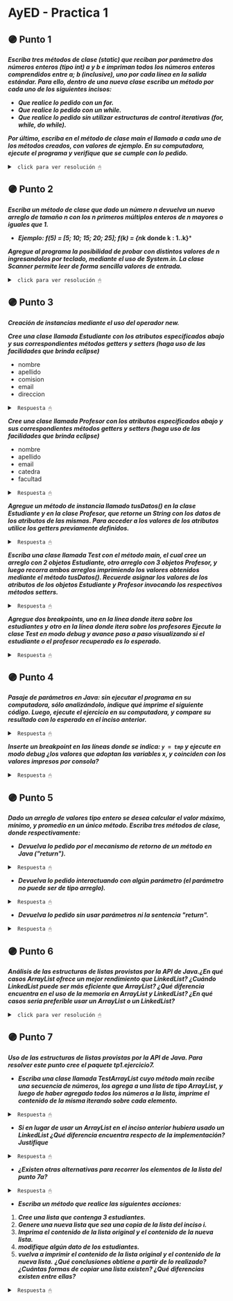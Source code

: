 # AyED - Practica 1


## 🟣 Punto 1
***Escriba tres métodos de clase (static) que reciban por parámetro dos números enteros (tipo int) a y b e impriman todos los números enteros comprendidos entre a; b (inclusive), uno por cada línea en la salida estándar. Para ello, dentro de una nueva clase escriba un método por cada uno de los siguientes incisos:***

* ***Que realice lo pedido con un for.***
* ***Que realice lo pedido con un while.***
* ***Que realice lo pedido sin utilizar estructuras de control iterativas (for, while, do while).***
  
***Por último, escriba en el método de clase main el llamado a cada uno de los métodos creados, con valores de ejemplo. En su computadora, ejecute el programa y verifique que se cumple con lo pedido.***

<details><summary> <code> click para ver resolución 🖱 </code></summary><br>



~~~java
package tp1;

public class Numeros {
	
		public static void main(String[] args) {
			//Punto1
			ImprimirF(5, 9);
			ImprimirW(5, -9);
			Imprimir(10, 2);

		}
	
	//Imprimir con for
	public static void ImprimirF(int a,int b)
	{
		if (a > b) {
			int aux = a;
			a = b;
			b = aux;
		}
		for (int i=a;i<=b;i++)
			System.out.print(i+ " | ");
		System.out.print("\n");
	}
	
	//Imprimir con While
	public static void ImprimirW(int a,int b)
	{
		if (a > b) {
			int aux = a;
			a = b;
			b = aux;
		}
		while (a!=b+1) {
			System.out.print(a+ " | ");
			a++;
		}
		System.out.print("\n");
	}
	
	public static void Imprimir(int a, int b)
	{
		if (a > b) {
			int aux = a;
			a = b;
			b = aux;
		}
		if(a<b)
		{
			System.out.print(a+ " | ");
			a++;
			Imprimir(a,b);
		}
		else if(a==b) {
			System.out.print(a+ " | ");
			System.out.print("\n");
		}
	}
}

~~~
</details>



## 🟣 Punto 2
***Escriba un método de clase que dado un número n devuelva un nuevo arreglo de tamaño n con los n primeros múltiplos enteros de n mayores o iguales que 1.***

* ***Ejemplo: f(5) = [5; 10; 15; 20; 25]; f(k) = {n*k donde k : 1..k}***

***Agregue al programa la posibilidad de probar con distintos valores de n ingresandolos por teclado, mediante el uso de System.in. La clase Scanner permite leer de forma sencilla valores de entrada.***

<details><summary> <code> click para ver resolución 🖱 </code></summary><br>

~~~java
package tp1;
import java.util.Scanner;

public class Numeros {
	
		public static void main(String[] args) {
		
			//Punto2
			Scanner s = new Scanner(System.in) ;
	        	System.out.print("Ingrese un número: ");
	        	int n = s.nextInt();
			int [] arr = Multiplos(n);
			System.out.print("Arreglo: ");
			for (int i=0;i<n;i++)
				System.out.print(arr[i]+" ");
			s.close();

		}
	
	public static int [] Multiplos(int n) {
		int[] arr = new int[n];
		for (int i=1;i<=n;i++)
			arr[i-1]=n*i;
		return arr;
	}
}

~~~

</details>


## 🟣 Punto 3

***Creación de instancias mediante el uso del operador new.***

***Cree una clase llamada Estudiante con los atributos especificados abajo y sus correspondientes métodos getters y setters (haga uso de las facilidades que brinda eclipse)***
* nombre
* apellido
* comision
* email
* direccion

<details><summary> <code> Respuesta 🖱 </code></summary><br>

~~~java
package practica01;

public class Estudiante {

	//Atributos
	private String Nombre;
	private String Apellido;
	private String Comision;
	private String Email;
	private String Direccion;
	
	//Constructor
	public Estudiante() {
			
	}
		
	public Estudiante(String unNombre,String unApe,String unaCom,String unMail,String unaDir) {
		this.Nombre=unNombre;
		this.Apellido=unApe;
		this.Comision=unaCom;
		this.Email=unMail;
		this.Direccion=unaDir;
	}
	
	//Getters y Setters
	public String getNombre() {
		return Nombre;
	}
	public void setNombre(String nombre) {
		Nombre = nombre;
	}
	public String getApellido() {
		return Apellido;
	}
	public void setApellido(String apellido) {
		Apellido = apellido;
	}
	public String getComision() {
		return Comision;
	}
	public void setComision(String comision) {
		Comision = comision;
	}
	public String getEmail() {
		return Email;
	}
	public void setEmail(String email) {
		Email = email;
	}
	public String getDireccion() {
		return Direccion;
	}
	public void setDireccion(String direccion) {
		Direccion = direccion;
	}
}
~~~

</details>

***Cree una clase llamada Profesor con los atributos especificados abajo y sus correspondientes métodos getters y setters (haga uso de las facilidades que brinda eclipse)***
* nombre
* apellido
* email
* catedra
* facultad

<details><summary> <code> Respuesta 🖱 </code></summary><br>

~~~java
package practica01;

public class Profesor {
	
	//Atributos
	private String Nombre;
	private String Apellido;
	private String Email;
	private String Catedra;
	private String Facultad;
	
	//Constructor
	public Profesor() {
		
	}
	
	public Profesor(String unNombre,String unApe,String unMail,String unaCat,String unaFacu) {
		this.Nombre=unNombre;
		this.Apellido=unApe;
		this.Email=unMail;
		this.Catedra=unaCat;
		this.Facultad=unaFacu;
	}
	
	//Getters y Setters
	public String getNombre() {
		return Nombre;
	}
	public void setNombre(String nombre) {
		Nombre = nombre;
	}
	public String getApellido() {
		return Apellido;
	}
	public void setApellido(String apellido) {
		Apellido = apellido;
	}
	public String getEmail() {
		return Email;
	}
	public void setEmail(String email) {
		Email = email;
	}
	public String getCatedra() {
		return Catedra;
	}
	public void setCatedra(String catedra) {
		Catedra = catedra;
	}
	public String getFacultad() {
		return Facultad;
	}
	public void setFacultad(String facultad) {
		Facultad = facultad;
	}
}
~~~

</details>

***Agregue un método de instancia llamado tusDatos() en la clase Estudiante y en la clase Profesor, que retorne un String con los datos de los atributos de las mismas. Para acceder a los valores de los atributos utilice los getters previamente definidos.***

<details><summary> <code> Respuesta 🖱 </code></summary><br>

~~~java
//Clase Estudiante
public String tusDatos() {
        return "Estudiante: " + this.getNombre() + " "+ this.getApellido() + 
        		".\n     Comision: "+ this.getComision() +"\n     Email: "+
        		this.getEmail() + ".\n     Direccion: "+ this.getDireccion()+".";
    }

//Clase Profesor
public String tusDatos() {
        return "Profesor: " + this.getNombre() + " "+ this.getApellido() + "\n     Email: "+
        		this.getEmail() + ".\n     Catedra: "+ this.getCatedra() + 
        		".\n     Facultad: "+ this.getFacultad()+".";
    }
~~~

</details>

***Escriba una clase llamada Test con el método main, el cual cree un arreglo con 2 objetos Estudiante, otro arreglo con 3 objetos Profesor, y luego recorra ambos arreglos imprimiendo los valores obtenidos mediante el método tusDatos(). Recuerde asignar los valores de los atributos de los objetos Estudiante y Profesor invocando los respectivos métodos setters.***

<details><summary> <code> Respuesta 🖱 </code></summary><br>

~~~java
package practica01;

public class Test {

	public static void main(String[] args) {
		
		Profesor [] profesor = new Profesor[2];
		Estudiante [] estudiante = new Estudiante[3];
		
		estudiante[0] = new Estudiante("","","","","");
		estudiante[1] = new Estudiante("","","","","");
		estudiante[2] = new Estudiante("","","","","");
		
		estudiante[0].setApellido("Paez");
		estudiante[0].setNombre("David");
		estudiante[0].setComision("1A");
		estudiante[0].setEmail("david@alumno.com");
		estudiante[0].setDireccion("calle 5");
		
		estudiante[1].setApellido("Godoy");
		estudiante[1].setNombre("Bianka");
		estudiante[1].setComision("1B");
		estudiante[1].setEmail("bianka@alumno.com");
		estudiante[1].setDireccion("calle 8 y 20");
		
		estudiante[2].setApellido("Bento");
		estudiante[2].setNombre("Manuel");
		estudiante[2].setComision("1A");
		estudiante[2].setEmail("manuel@alumno.com");
		estudiante[2].setDireccion("calle 3");
		
		//profesor[0] = new Profesor("","","","","");
		//profesor[1] = new Profesor("","","","","");
		
		profesor[0].setApellido("Perez");
		profesor[0].setNombre("Juan");
		profesor[0].setEmail("perez@facultad.com");
		profesor[0].setCatedra("AyED");
		profesor[0].setFacultad("Informatica");
		
		profesor[1].setApellido("Gomez");
		profesor[1].setNombre("Maria");
		profesor[1].setEmail("gomez@facultad.com");
		profesor[1].setCatedra("AyED");
		profesor[1].setFacultad("Informatica");
		
        for(int i=0; i<3;i++){
            System.out.println(estudiante[i].tusDatos());
        }

        for(int i=0; i<2;i++){
            System.out.println(profesor[i].tusDatos());
        }
	}
}
~~~

</details>

***Agregue dos breakpoints, uno en la línea donde itera sobre los estudiantes y otro en la línea donde itera sobre los profesores Ejecute la clase Test en modo debug y avance paso a paso visualizando si el estudiante o el profesor recuperado es lo esperado.***

<details><summary> <code> Respuesta 🖱 </code></summary><br>
Al ingresar datos con los métodos setters hay un problema, pues cada uno de los valores de los atributos son null, para eso necesito antes utilizar un constructor ingresando datos desde ahí.
</details>

 ## 🟣 Punto 4 

***Pasaje de parámetros en Java: sin ejecutar el programa en su computadora, sólo analizándolo, indique qué imprime el siguiente código. Luego, ejecute el ejercicio en su computadora, y compare su resultado con lo esperado en el inciso anterior.***

<details><summary> <code> Respuesta 🖱 </code></summary><br>

~~~java
package practica01;

public class SwapValores {
    public static void swap1 (int x, int y) { //x=1,y=2
        if (x < y) {        //1<2
            int tmp = x ;   //tmp=1
            x = y ;         //x=2
            y = tmp;        //y=1
        }
    }

    public static void swap2 (Integer x, Integer y) {   //x=3,y=4
        if (x < y) {        //3<4
            int tmp = x ;   //tmp=3
            x = y ;         //x=4
            y = tmp;        //y=3
        }
    }

    public static void main(String[] args) {
        int a = 1, b = 2;
        Integer c = 3, d = 4;
        swap1(a, b);        //paso parámetros --> solo se puede por valor
        swap2(c, d);
        System.out.println("a=" + a + " b=" + b);   //a=1 b=2
        System.out.println("c=" + c + " d=" + d);   //c=3 d=4 
    }
}
~~~

En Java no existe el paso por referencia. El paso por valor es obligatorio.Lo que se almacena en una variable no primitiva no es el objeto en sí sino una dirección o identificador del objeto en el espacio dinámico de memoria. Cuando pasas por parámetros la variable, estás pasando una copia de dicha dirección.

La clase Integer (y también el resto de los wrappers de los tipos primitivos) no permiten que se pueda cambiar el valor que contienen. Por esta característica son clases inmutables.

</details>

***Inserte un breakpoint en las líneas donde se indica: <code>y = tmp</code> y ejecute en modo debug ¿los valores que adoptan las variables x, y coinciden con los valores impresos por consola?***

<details><summary> <code> Respuesta 🖱 </code></summary><br>

Al insertar un breakpoint en la linea <code>y = tmp</code> y ejecutar en modo debug notamos que los valores que adoptan las variables x, y no coinciden con los valores impresos por consola, esto es porque la clase Integer es inmutable (no permite que se pueda cambiar el valor que contiene).

![ImagenDebug](/AyEDproject/src/recursos/imagen01.png)

</details>


## 🟣 Punto 5

***Dado un arreglo de valores tipo entero se desea calcular el valor máximo, mínimo, y promedio en un único método. Escriba tres métodos de clase, donde respectivamente:***

* ***Devuelva lo pedido por el mecanismo de retorno de un método en Java ("return").***

<details><summary> <code> Respuesta 🖱 </code></summary><br>

Lo que hago es un método que retorne un arreglo de double con el maximo, el minimo y el promedio. Otra forma podría ser también retornar un String, pero si necesito usar los datos para algo estos estarían dentro del String, entonces no está tan buena esa idea.

El punto **a)** se encuentra en el archivo [Enteros.java](/AyEDproject/src/practica01/Enteros.java).

~~~java
public static double[] Metodo1(int[] arreglo) {
    double[] aux = new double[3];
    aux[0] = -10000; // maximo
    aux[1] = 10000; // minimo
    aux[2] = 0; // prom
    for (int i = 0; i < arreglo.length; i++) {
        if (arreglo[i] > aux[0]) {
            aux[0] = arreglo[i];
        }
        if (arreglo[i] < aux[1]) {
            aux[1] = arreglo[i];
        }
        aux[2] += arreglo[i];
    }
    aux[2] = aux[2] / arreglo.length;
    return aux;
}
~~~

</details>

* ***Devuelva lo pedido interactuando con algún parámetro (el parámetro no puede ser de
tipo arreglo).***

<details><summary> <code> Respuesta 🖱 </code></summary><br>

Usamos como parámetro un objeto con tres variables de instacia: max, min y prom.

El punto **b)** se encuentra en el archivo [Enteros.java](/AyEDproject/src/practica01/Enteros.java) y [ObjB.java](/AyEDproject/src/practica01/ObjB.java).

~~~java
public static void Metodo2(ObjB ob, int []arreglo){
    ob.setMax(-1);
    ob.setMin(9999);
    ob.setProm(0);

    for (int i = 0; i < arreglo.length; i++) {
        if (arreglo[i] > ob.getMax()) {
            ob.setMax(arreglo[i]);
        }
        if (arreglo[i] < ob.getMin()) {
            ob.setMin(arreglo[i]);
        }
        ob.setProm(ob.getProm() + arreglo[i]);
    }
    ob.setProm(ob.getProm() / arreglo.length);
}
~~~

</details>

* ***Devuelva lo pedido sin usar parámetros ni la sentencia "return".***

<details><summary> <code> Respuesta 🖱 </code></summary><br>

</details>

## 🟣 Punto 6

***Análisis de las estructuras de listas provistas por la API de Java.¿En qué casos ArrayList ofrece un mejor rendimiento que LinkedList? ¿Cuándo LinkedList puede ser más eficiente que ArrayList? ¿Qué diferencia encuentra en el uso de la memoria en ArrayList y LinkedList? ¿En qué casos sería preferible usar un ArrayList o un LinkedList?***

<details><summary> <code> click para ver resolución 🖱 </code></summary><br>

Internamente, ArrayList se implementa como una matriz ordinaria. Es por eso que insertar un elemento en medio requiere generar un espacio en el arreglo y luego colocar el nuevo elemento en la ranura libre. Obtener y configurar elementos (get, set) es rápido , ya que estas operaciones simplemente abordan el elemento de matriz relevante.

LinkedList tiene una estructura interna diferente. Se implementa como una lista con elementos interconectados: un conjunto de elementos distintos, cada uno de los cuales almacena referencias a los elementos siguientes y anteriores en la lista. Para insertar un elemento en el medio de dicha lista, solo necesita cambiar las referencias de sus futuros vecinos. Sin embargo, para obtener un elemento debe pasar por todos los anteriores. En otras palabras, las operaciones de obtención y configuración serán lentas.

Si hay que insertar (o eliminar) elementos con frecuencia en medio de la colección, es mejor usar LinkedList. En todos los demás casos, ArrayList funciona mejor.

</details>

## 🟣 Punto 7

***Uso de las estructuras de listas provistas por la API de Java. Para resolver este punto cree el paquete tp1.ejercicio7.***

* ***Escriba una clase llamada TestArrayList cuyo método main recibe una secuencia de números, los agrega a una lista de tipo ArrayList, y luego de haber agregado todos los números a la lista, imprime el contenido de la misma iterando sobre cada elemento.***

<details><summary> <code> Respuesta 🖱 </code></summary><br>

~~~java
package practica01.ejercicio7;

import java.util.ArrayList;
import java.util.Scanner;

public class TestArrayList {
    public static void main(String[] args) {
        Scanner s = new Scanner(System.in) ;
	    System.out.print("Ingrese un número: ");
	    int n = s.nextInt();
        ArrayList<Integer> lista = new ArrayList<>();
        while (n!=0){
            lista.add(n);
            System.out.print("Ingrese otro, para cortar ingrese 0: ");
            n = s.nextInt();
        }
        System.out.println("ArrayList: " + lista);
		s.close();
    }
}
~~~

</details>

* ***Si en lugar de usar un ArrayList en el inciso anterior hubiera usado un LinkedList ¿Qué diferencia encuentra respecto de la implementación? Justifique***

<details><summary> <code> Respuesta 🖱 </code></summary><br>

No hay mucha diferencia respecto a la implementación, sólo que debo importar **java.util.LinkedList** puesto que trabajo con un LinkedList, y además creo una LinkedList en lugar de una ArrayList. El resto es igual.

~~~java
package practica01.ejercicio7;

import java.util.LinkedList;    // <-- Importo java.util.LinkedList en lugar de java.util.ArrayList
import java.util.Scanner; 

public class TextLinkedList {
    public static void main(String[] args) {
        Scanner s = new Scanner(System.in) ;
	    System.out.print("Ingrese un número: ");
	    int n = s.nextInt();
        LinkedList<Integer> lista = new LinkedList<>(); // <-- Creo un arreglo LinkedList
        while (n!=0){
            lista.add(n);
            System.out.print("Ingrese otro, para cortar ingrese 0: ");
            n = s.nextInt();
        }
        System.out.println("LinkedList: " + lista);
        s.close();
    }
}
~~~

</details>

* ***¿Existen otras alternativas para recorrer los elementos de la lista del punto 7a?***

<details><summary> <code> Respuesta 🖱 </code></summary><br>

Si, puedo por ejemplo usar un for, que recorra la lista desde 0 hasta su ultimo elemento (consigo la dimensión del ArrayList con **lista.size()**) e imprima cada elemento de la misma.

~~~java
//punto c)
for(int i=0;i<lista.size();i++){
    System.out.print(lista.get(i)+" ");
}
~~~

</details>

* ***Escriba un método que realice las siguientes acciones:***
1. ***Cree una lista que contenga 3 estudiantes.***
2. ***Genere una nueva lista que sea una copia de la lista del inciso i.***
3. ***Imprima el contenido de la lista original y el contenido de la nueva lista.***
4. ***modifique algún dato de los estudiantes.***
5. ***vuelva a imprimir el contenido de la lista original y el contenido de la nueva lista.*** 
***¿Qué conclusiones obtiene a partir de lo realizado? ¿Cuántas formas de copiar una lista existen? ¿Qué diferencias existen entre ellas?***

<details><summary> <code> Respuesta 🖱 </code></summary><br>

~~~java
~~~

</details>